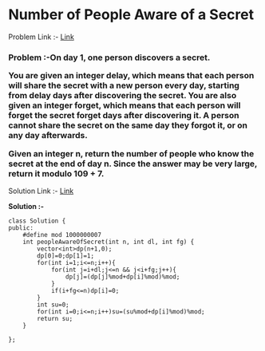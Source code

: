 # Number of People Aware of a Secret

Problem Link :- [Link](https://leetcode.com/problems/number-of-people-aware-of-a-secret/)

<h3>
Problem :-On day 1, one person discovers a secret.

You are given an integer delay, which means that each person will share the secret with a new person every day, starting from delay days after discovering the secret. You are also given an integer forget, which means that each person will forget the secret forget days after discovering it. A person cannot share the secret on the same day they forgot it, or on any day afterwards.

Given an integer n, return the number of people who know the secret at the end of day n. Since the answer may be very large, return it modulo 109 + 7. 
</h3>

Solution Link :- [Link](https://leetcode.com/problems/number-of-people-aware-of-a-secret/submissions/875928280/)

**Solution :-**
```
class Solution {
public:
    #define mod 1000000007
    int peopleAwareOfSecret(int n, int dl, int fg) {
        vector<int>dp(n+1,0);
        dp[0]=0;dp[1]=1;
        for(int i=1;i<=n;i++){
            for(int j=i+dl;j<=n && j<i+fg;j++){
                dp[j]=(dp[j]%mod+dp[i]%mod)%mod;
            }
            if(i+fg<=n)dp[i]=0;
        }
        int su=0;
        for(int i=0;i<=n;i++)su=(su%mod+dp[i]%mod)%mod;
        return su;
    }
    
};
```
